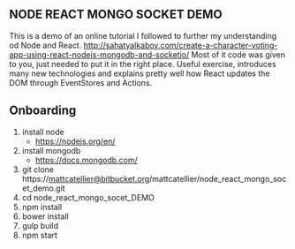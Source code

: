 ## NODE REACT MONGO SOCKET DEMO

This is a demo of an online tutorial I followed to further my understanding od Node and React.
http://sahatyalkabov.com/create-a-character-voting-app-using-react-nodejs-mongodb-and-socketio/ 
Most of it code was given to you, just needed to put it in the right place.   Useful exercise, 
introduces many new technologies and explains pretty well how React updates the DOM through EventStores
and Actions.

## Onboarding

1. install node
    * https://nodejs.org/en/
2. install mongodb
    * https://docs.mongodb.com/
3. git clone https://mattcatellier@bitbucket.org/mattcatellier/node_react_mongo_socet_demo.git
4. cd node_react_mongo_socet_DEMO
5. npm install
6. bower install
7. gulp build
8. npm start
